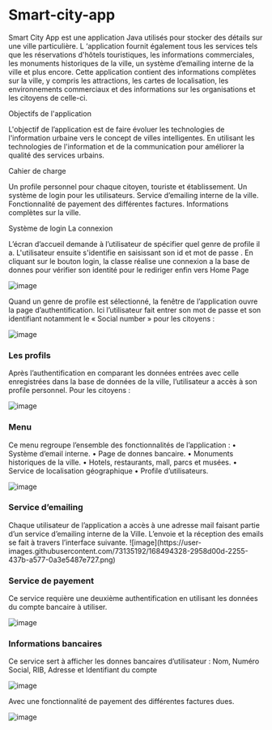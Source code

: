# Smart-city-app
Smart City App est une application Java utilisés pour stocker des détails sur une ville particulière. L ‘application fournit également tous les services tels que les réservations d'hôtels touristiques, les informations commerciales, les monuments historiques de la ville, un système d’emailing interne de la ville et plus encore. Cette application contient des informations complètes sur la ville, y compris les attractions, les cartes de localisation, les environnements commerciaux et des informations sur les organisations et les citoyens de celle-ci.

Objectifs de l'application

L'objectif de l’application est de faire évoluer les
technologies de l'information urbaine vers le concept de
villes intelligentes. En utilisant les technologies de
l'information et de la communication pour améliorer la
qualité des services urbains.

Cahier de charge

Un profile personnel pour chaque citoyen, touriste et
établissement.
Un système de login pour les utilisateurs.
Service d’emailing interne de la ville.
Fonctionnalité de payement des différentes factures.
Informations complètes sur la ville.

Système de login
La connexion

L’écran d’accueil demande à l’utilisateur de spécifier quel genre de
profile il a.
L'utilisateur ensuite s'identifie en saisissant son id et mot de passe .
En cliquant sur le bouton login, la classe réalise une connexion a la base
de donnes pour vérifier son identité pour le rediriger enfin vers Home
Page

![image](https://user-images.githubusercontent.com/73135192/168494271-3887b8c4-fd28-4819-a964-b1b410ba0225.png)

Quand un genre de profile est sélectionné, la fenêtre de l’application ouvre la page d’authentification. Ici l’utilisateur fait entrer son mot de passe et son identifiant notamment le « Social number » pour les citoyens :

![image](https://user-images.githubusercontent.com/73135192/168494278-5f118d74-cedc-4246-af68-d8a33754fdfa.png)

 <h3>Les profils</h3>
Après l’authentification en comparant les données entrées avec celle enregistrées dans la base de données de la ville, l’utilisateur a accès à son profile personnel. 
      Pour les citoyens : 
      
![image](https://user-images.githubusercontent.com/73135192/168494290-5e41945f-4235-4e6d-a57d-14628216550d.png)

<h3>Menu</h3>
Ce menu regroupe l’ensemble des fonctionnalités de l’application :
•	Système d’email interne.
•	Page de donnes bancaire.
•	Monuments historiques de la ville.
•	Hotels, restaurants, mall, parcs et musées.
•	Service de localisation géographique
•	Profile d’utilisateurs.

![image](https://user-images.githubusercontent.com/73135192/168494310-f7a6f879-e177-4ef0-877b-853ce2a008d6.png)

<h3>Service d’emailing </h3>
Chaque utilisateur de l’application a accès à une adresse mail faisant partie d’un service d’emailing interne de la Ville. L’envoie et la réception des emails se fait à travers l’interface suivante.  
![image](https://user-images.githubusercontent.com/73135192/168494328-2958d00d-2255-437b-a577-0a3e5487e727.png)

<h3>Service de payement</h3>
Ce service requière une deuxième authentification en utilisant les données du compte bancaire à utiliser.

![image](https://user-images.githubusercontent.com/73135192/168494341-6ce6d2b9-1293-462b-9ff3-a8aad99e1f5e.png)

<h3>Informations bancaires</h3>
     Ce service sert à afficher les donnes bancaires d’utilisateur : Nom, Numéro Social, RIB, Adresse et Identifiant du compte
     
![image](https://user-images.githubusercontent.com/73135192/168494354-39497f1b-918e-4238-b4cb-fb3eb047f50f.png)

Avec une fonctionnalité de payement des différentes factures dues.  

![image](https://user-images.githubusercontent.com/73135192/168494362-af67cdd7-75b5-4155-8a6a-213bd1690888.png)

